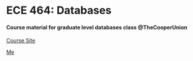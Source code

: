 # ECE 464: Databases

#### Course material for graduate level databases class @TheCooperUnion

[Course Site](http://cooper.edu/engineering/curriculum/courses/ece-464/databases)

[Me](https://cooper.edu/academics/people/eugene-sokolov)
